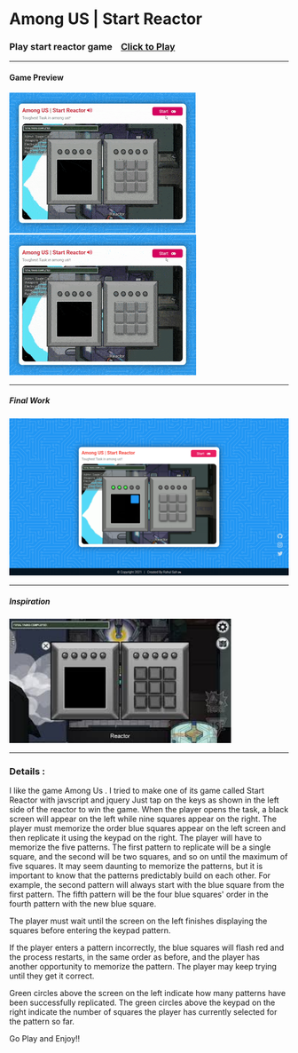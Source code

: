 <h1>Among US | Start Reactor</h1>
<h3>Play start reactor game&nbsp;&nbsp;&nbsp;&nbsp;<a href="rahulsahofficial.github.io/start_reactor/" target="black">Click to Play</a></h3>
<hr>
<h4>Game Preview</h4>
<img src="files/images/win.gif">
<img src="files/images/loose.gif">
<hr>
<h5>Final Work</h5>
<img width="600px" src="files/images/preview.png">
<hr>
<h5>Inspiration</h5>
<img width="400px" src="files/images/inspiration.jpg">
<hr>
<h3>Details : </h3>
<p>I like the game Among Us .
I tried to make one of its game called Start Reactor with javscript and jquery 
Just tap on the keys  as shown in the left side of the reactor to win the game.
When the player opens the task, a black screen will appear on the left while nine squares appear on the right. The player must memorize the order blue squares appear on the left screen and then replicate it using the keypad on the right. The player will have to memorize the five patterns. The first pattern to replicate will be a single square, and the second will be two squares, and so on until the maximum of five squares. It may seem daunting to memorize the patterns, but it is important to know that the patterns predictably build on each other. For example, the second pattern will always start with the blue square from the first pattern. The fifth pattern will be the four blue squares' order in the fourth pattern with the new blue square.

The player must wait until the screen on the left finishes displaying the squares before entering the keypad pattern.

If the player enters a pattern incorrectly, the blue squares will flash red and the process restarts, in the same order as before, and the player has another opportunity to memorize the pattern. The player may keep trying until they get it correct.

Green circles above the screen on the left indicate how many patterns have been successfully replicated. The green circles above the keypad on the right indicate the number of squares the player has currently selected for the pattern so far.

Go Play and Enjoy!!</p>
